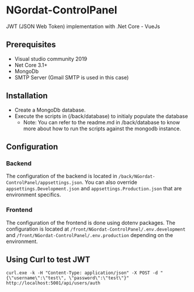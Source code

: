 # NGordat-ControlPanel
JWT (JSON Web Token) implementation with .Net Core - VueJs

## Prerequisites
- Visual studio community 2019
- Net Core 3.1+
- MongoDb
- SMTP Server (Gmail SMTP is used in this case)

## Installation
- Create a MongoDb database.
- Execute the scripts in (/back/database) to initialy populate the database
  - Note: You can refer to the readme.md in /back/database to know more about how to run the scripts against the mongodb instance.

## Configuration

### Backend
The configuration of the backend is located in `/back/NGordat-ControlPanel/appsettings.json`.
You can also override `appsettings.Development.json` and `appsettings.Production.json` that are environment specifics.

### Frontend
The configuration of the frontend is done using dotenv packages.
The configuration is located at `/front/NGordat-ControlPanel/.env.development` and `/front/NGordat-ControlPanel/.env.production` depending on the environment.

## Using Curl to test JWT
`curl.exe -k -H "Content-Type: application/json" -X POST -d "{\"username\":\"test\", \"password\":\"test\"}" http://localhost:5001/api/users/auth`
